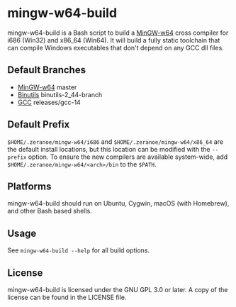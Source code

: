 # mingw-w64-build
mingw-w64-build is a Bash script to build a [MinGW-w64](https://mingw-w64.org)
cross compiler for i686 (Win32) and x86_64 (Win64). It will build a fully static
toolchain that can compile Windows executables that don't depend on any GCC dll
files.

## Default Branches
* [MinGW-w64](https://mingw-w64.org) master
* [Binutils](https://www.gnu.org/software/binutils/) binutils-2_44-branch
* [GCC](https://gcc.gnu.org/) releases/gcc-14

## Default Prefix
`$HOME/.zeranoe/mingw-w64/i686` and `$HOME/.zeranoe/mingw-w64/x86_64` are the
default install locations, but this location can be modified with the `--prefix`
option. To ensure the new compilers are available system-wide, add
`$HOME/.zeranoe/mingw-w64/<arch>/bin` to the `$PATH`.

## Platforms
mingw-w64-build should run on Ubuntu, Cygwin, macOS (with Homebrew), and other
Bash based shells.

## Usage
See `mingw-w64-build --help` for all build options.

## License
mingw-w64-build is licensed under the GNU GPL 3.0 or later. A copy of the
license can be found in the LICENSE file.
